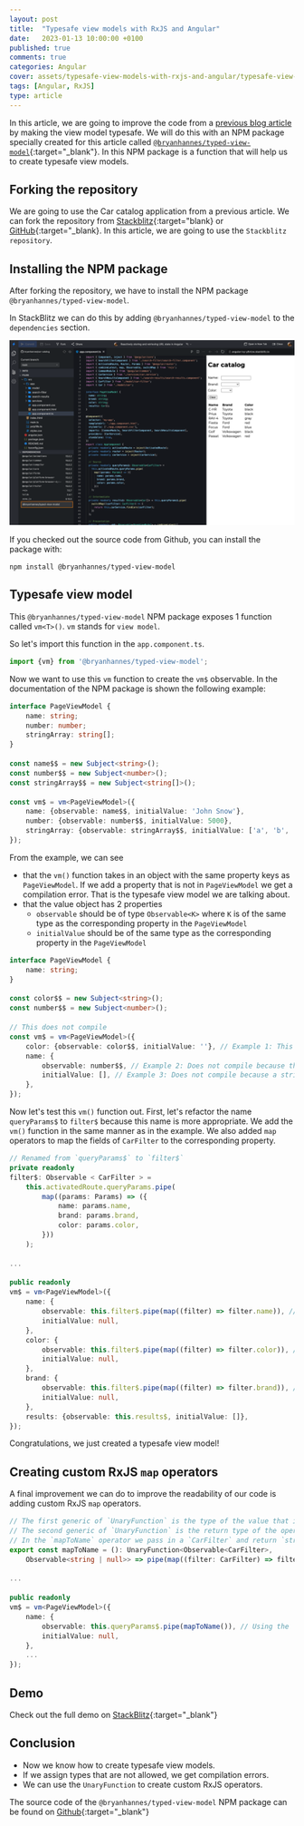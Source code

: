```yaml
---
layout: post
title:  "Typesafe view models with RxJS and Angular"
date:   2023-01-13 10:00:00 +0100
published: true
comments: true
categories: Angular
cover: assets/typesafe-view-models-with-rxjs-and-angular/typesafe-view-models-with-rxjs-and-angular
tags: [Angular, RxJS]
type: article
---
```


In this article, we are going to improve the code from
a [previous blog article](/reactively-storing-and-retrieving-url-state-in-angular/) by making the view model typesafe.
We will do this with an NPM package specially created for this article
called [`@bryanhannes/typed-view-model`](https://www.npmjs.com/package/@bryanhannes/typed-view-model){:target="_blank"}.
In this NPM package is a function that will help us to create typesafe view models.

## Forking the repository

We are going to use the Car catalog application from a previous article. We can fork the repository
from [Stackblitz](https://stackblitz.com/edit/angular-ivy-y8vtzw?file=src%2Fapp%2Fapp.component.ts){:target="blank}
or [GitHub](https://github.com/bryanhannes/car-catalog){:target="_blank}. In this article, we are going to use
the `Stackblitz repository`.

## Installing the NPM package

After forking the repository, we have to install the NPM package `@bryanhannes/typed-view-model`.

In StackBlitz we can do this by adding `@bryanhannes/typed-view-model` to the `dependencies` section.

![Adding @bryanhannes/typed-view-model as dependency](/assets/typesafe-view-models-with-rxjs-and-angular/typed-view-models-1.png)

If you checked out the source code from Github, you can install the package with:

```shell
npm install @bryanhannes/typed-view-model
```

## Typesafe view model

This `@bryanhannes/typed-view-model` NPM package exposes 1 function called `vm<T>()`. `vm` stands for `view model`.

So let's import this function in the `app.component.ts`.

```typescript
import {vm} from '@bryanhannes/typed-view-model';
```

Now we want to use this `vm` function to create the `vm$` observable. In the documentation of the NPM package is shown
the following example:

```typescript
interface PageViewModel {
    name: string;
    number: number;
    stringArray: string[];
}

const name$$ = new Subject<string>();
const number$$ = new Subject<number>();
const stringArray$$ = new Subject<string[]>();

const vm$ = vm<PageViewModel>({
    name: {observable: name$$, initialValue: 'John Snow'},
    number: {observable: number$$, initialValue: 5000},
    stringArray: {observable: stringArray$$, initialValue: ['a', 'b', 'c']},
});
```

From the example, we can see

- that the `vm()` function takes in an object with the same property keys as `PageViewModel`. If we add a property that
  is not in `PageViewModel` we get a compilation error. That is the typesafe view model we are talking about.
- that the value object has 2 properties
    - `observable` should be of type `Observable<K>` where `K` is of the same type as the corresponding property in
      the `PageViewModel`
    - `initialValue` should be of the same type as the corresponding property in the `PageViewModel`

```typescript
interface PageViewModel {
    name: string;
}

const color$$ = new Subject<string>();
const number$$ = new Subject<number>();

// This does not compile
const vm$ = vm<PageViewModel>({
    color: {observable: color$$, initialValue: ''}, // Example 1: This line will not compile because 'color' is not a property of `PageViewModel`
    name: {
        observable: number$$, // Example 2: Does not compile because the type of the Subject is not assignable to the type of the property. Observable<number> is not assignable to Observable<string>
        initialValue: [], // Example 3: Does not compile because a string is expected here and not an array
    },
});
```

Now let's test this `vm()` function out.
First, let's refactor the name `queryParams$` to `filter$` because this name is more appropriate.
We add the `vm()` function in the same manner as in the example.
We also added `map` operators to map the fields of `CarFilter` to the corresponding property.

```typescript
// Renamed from `queryParams$` to `filter$`
private readonly
filter$: Observable < CarFilter > =
    this.activatedRoute.queryParams.pipe(
        map((params: Params) => ({
            name: params.name,
            brand: params.brand,
            color: params.color,
        }))
    );

...

public readonly
vm$ = vm<PageViewModel>({
    name: {
        observable: this.filter$.pipe(map((filter) => filter.name)), // Only need the name property here
        initialValue: null,
    },
    color: {
        observable: this.filter$.pipe(map((filter) => filter.color)), // Only need the color property here
        initialValue: null,
    },
    brand: {
        observable: this.filter$.pipe(map((filter) => filter.brand)), // Only need the brand property here
        initialValue: null,
    },
    results: {observable: this.results$, initialValue: []},
});
```

Congratulations, we just created a typesafe view model!

## Creating custom RxJS `map` operators

A final improvement we can do to improve the readability of our code is adding custom RxJS `map` operators.

```typescript
// The first generic of `UnaryFunction` is the type of the value that is passed in the operator
// The second generic of `UnaryFunction` is the return type of the operator
// In the `mapToName` operator we pass in a `CarFilter` and return `string` or `null`
export const mapToName = (): UnaryFunction<Observable<CarFilter>,
    Observable<string | null>> => pipe(map((filter: CarFilter) => filter.name));

...

public readonly
vm$ = vm<PageViewModel>({
    name: {
        observable: this.queryParams$.pipe(mapToName()), // Using the `mapToName()` operator
        initialValue: null,
    },
    ...
});
```

## Demo

Check out the full demo
on [StackBlitz](https://stackblitz.com/edit/angular-ivy-k4t8eb?file=src%2Fapp%2Fapp.component.ts){:target="_blank"}

## Conclusion

- Now we know how to create typesafe view models.
- If we assign types that are not allowed, we get compilation errors.
- We can use the `UnaryFunction` to create custom RxJS operators.

The source code of the `@bryanhannes/typed-view-model` NPM package can be found
on [Github](https://github.com/bryanhannes/typed-view-model){:target="_blank"}
